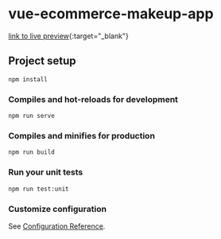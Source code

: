 # vue-ecommerce-makeup-app
[link to live preview](https://iboulouane-glam-haven.netlify.app/){:target="_blank"}
## Project setup
```
npm install
```

### Compiles and hot-reloads for development
```
npm run serve
```

### Compiles and minifies for production
```
npm run build
```

### Run your unit tests
```
npm run test:unit
```

### Customize configuration
See [Configuration Reference](https://cli.vuejs.org/config/).

